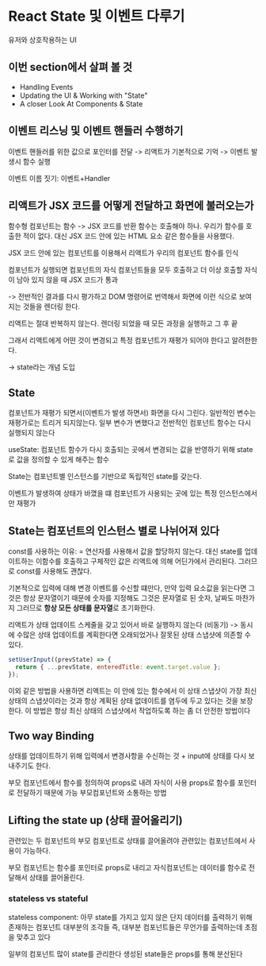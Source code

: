 # React State 및 이벤트 다루기

유저와 상호작용하는 UI

## 이번 section에서 살펴 볼 것

- Handling Events
- Updating the UI & Working with "State"
- A closer Look At Components & State

## 이벤트 리스닝 및 이벤트 핸들러 수행하기

이벤트 핸들러를 위한 값으로 포인터를 전달 -> 리액트가 기본적으로 기억 -> 이벤트 발생시 함수 실행

이벤트 이름 짓기: 이벤트+Handler

## 리액트가 JSX 코드를 어떻게 전달하고 화면에 불러오는가

함수형 컴포넌트는 함수 -> JSX 코드를 반환
함수는 호출해야 하나. 우리가 함수를 호출한 적이 없다.
대신 JSX 코드 안에 있는 HTML 요소 같은 함수들을 사용했다.

JSX 코드 안에 있는 컴포넌트를 이용해서 리액트가 우리의 컴포넌트 함수를 인식

컴포넌트가 실행되면 컴포넌트의 자식 컴포넌트들을 모두 호출하고 더 이상 호출할 자식이 남아 있지 않을 때 JSX 코드가 통과

-> 전반적인 결과를 다시 평가하고 DOM 명령어로 번역해서 화면에 이런 식으로 보여지는 것들을 렌더링 한다.

리액트는 절대 반복하지 않는다.
렌더링 되었을 때 모든 과정을 실행하고 그 후 끝

그래서 리액트에게 어떤 것이 변경되고 특정 컴포넌트가 재평가 되어야 한다고 알려한한다.

-> state라는 개념 도입

## State

컴포넌트가 재평가 되면서(이벤트가 발생 하면서) 화면을 다시 그린다.
일반적인 변수는 재평가로는 트리거 되지않는다.
일부 변수가 변했다고 전반적인 컴포넌트 함수는 다시 실행되지 않는다

useState: 컴포넌트 함수가 다시 호출되는 곳에서 변경되는 값을 반영하기 위해 state로 값을 정의할 수 있게 해주는 함수

State는 컴포넌트별 인스턴스를 기반으로 독립적인 state를 갖는다.

이벤트가 발생하여 상태가 바꼈을 떄 컴포넌트가 사용되는 곳에 있는 특정 인스턴스에서만 재평가

## **State는 컴포넌트의 인스턴스 별로 나뉘어져 있다**

const를 사용하는 이유: = 연산자를 사용해서 값을 할당하지 않는다.
대신 state를 업데이트하는 이함수를 호출하고 구체적인 값은 리액트에 의해 어딘가에서 관리된다.
그러므로 const를 사용해도 괜찮다.

기본적으로 입력에 대해 변경 이벤트를 수신할 떄만다, 만약 입력 요소값을 읽는다면 그것은 항상 문자열이기 때문에 숫자를 지정해도 그것은 문자열로 된 숫자, 날짜도 마찬가지
그러므로 **항상 모든 상태를 문자열**로 초기화한다.

리액트가 상태 업데이트 스케줄을 갖고 있어서 바로 실행하지 않는다 (비동기)
-> 동시에 수많은 상태 업데이트를 계획한다면 오래되었거나 잘못된 상태 스냅샷에 의존할 수 있다.

```javascript
setUserInput((prevState) => {
  return { ...prevState, enteredTitle: event.target.value };
});
```

이외 같은 방법을 사용하면 리액트는 이 안에 있는 함수에서 이 상태 스냅샷이 가장 최신 상태의 스냅샷이라는 것과 항상 계획된 상태 없데이트를 염두에 두고 있다는 것을 보장한다.
이 방법은 항상 최신 상태의 스냅샷에서 작업하도록 하는 좀 더 안전한 방법이다

## Two way Binding

상태를 업데이트하기 위해 입력에서 변경사항을 수신하는 것 + input에 상태를 다시 보내주기도 한다.

부모 컴포넌트에서 함수를 정의하여 props로 내려 자식이 사용
props로 함수를 포인터로 전달하기 때문에 가능
부모컴포넌트와 소통하는 방법

## Lifting the state up (상태 끌어올리기)

관련있는 두 컴포넌트의 부모 컴포넌트로 상태를 끌어올려야 관련있는 컴포넌트에서 사용이 가능하다.

부모 컴포넌트는 함수를 포인터로 props로 내리고 자식컴포넌트는 데이터를 함수로 전달해서 상태를 끌어올린다.

### stateless vs stateful

stateless component: 아무 state를 가지고 있지 않은 단지 데이터를 출력하기 위해 존재하는 컴포넌트
대부분의 조각들 즉, 대부분 컴포넌트들은 무언가를 출력하는데 초점을 맞추고 있다

일부의 컴포넌트 많이 state를 관리한다
생성된 state들은 props를 통해 분산된다

